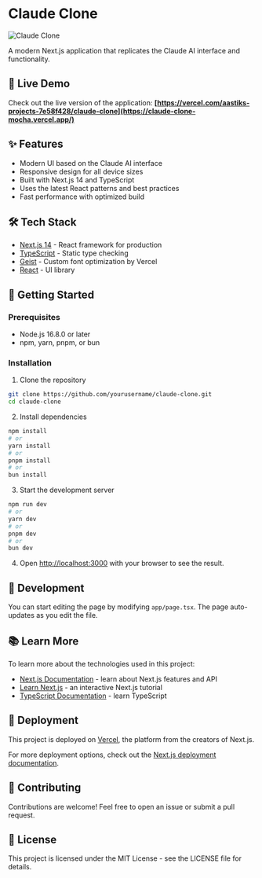 # Claude Clone

![Claude Clone](https://github.com/user-attachments/assets/8e2d205e-4986-4059-9c9c-291b6a3ba3d2)

A modern Next.js application that replicates the Claude AI interface and functionality.

## 🚀 Live Demo

Check out the live version of the application:
**[https://vercel.com/aastiks-projects-7e58f428/claude-clone](https://claude-clone-mocha.vercel.app/)**

## ✨ Features

- Modern UI based on the Claude AI interface
- Responsive design for all device sizes
- Built with Next.js 14 and TypeScript
- Uses the latest React patterns and best practices
- Fast performance with optimized build

## 🛠️ Tech Stack

- [Next.js 14](https://nextjs.org/) - React framework for production
- [TypeScript](https://www.typescriptlang.org/) - Static type checking
- [Geist](https://vercel.com/font) - Custom font optimization by Vercel
- [React](https://reactjs.org/) - UI library

## 🚀 Getting Started

### Prerequisites

- Node.js 16.8.0 or later
- npm, yarn, pnpm, or bun

### Installation

1. Clone the repository
```bash
git clone https://github.com/yourusername/claude-clone.git
cd claude-clone
```

2. Install dependencies
```bash
npm install
# or
yarn install
# or
pnpm install
# or
bun install
```

3. Start the development server
```bash
npm run dev
# or
yarn dev
# or
pnpm dev
# or
bun dev
```

4. Open [http://localhost:3000](http://localhost:3000) with your browser to see the result.

## 📝 Development

You can start editing the page by modifying `app/page.tsx`. The page auto-updates as you edit the file.

## 📚 Learn More

To learn more about the technologies used in this project:

- [Next.js Documentation](https://nextjs.org/docs) - learn about Next.js features and API
- [Learn Next.js](https://nextjs.org/learn) - an interactive Next.js tutorial
- [TypeScript Documentation](https://www.typescriptlang.org/docs/) - learn TypeScript

## 🚢 Deployment

This project is deployed on [Vercel](https://vercel.com/), the platform from the creators of Next.js.

For more deployment options, check out the [Next.js deployment documentation](https://nextjs.org/docs/app/building-your-application/deploying).

## 🤝 Contributing

Contributions are welcome! Feel free to open an issue or submit a pull request.

## 📄 License

This project is licensed under the MIT License - see the LICENSE file for details.
